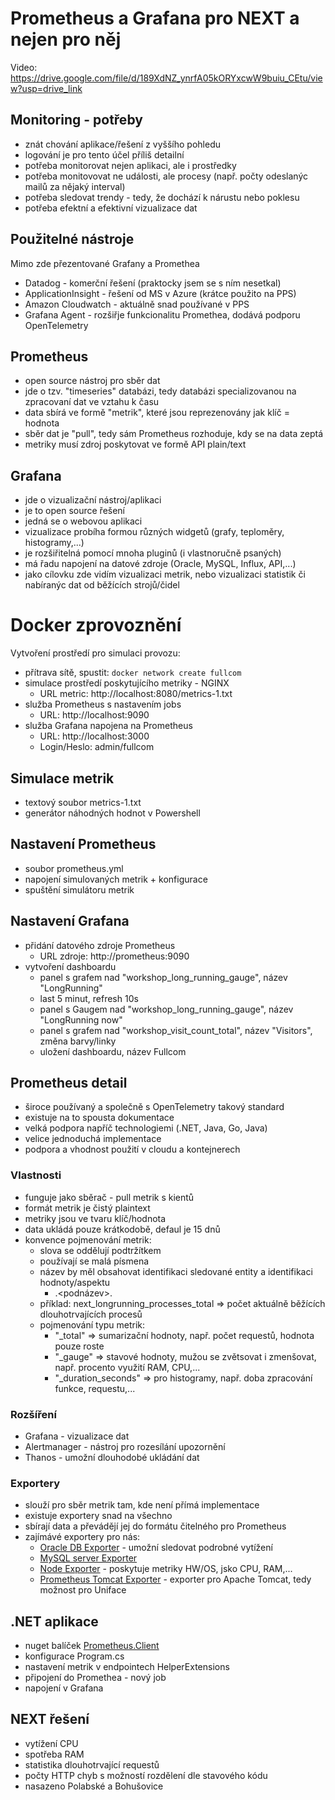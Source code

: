 # Prometheus a Grafana pro NEXT a nejen pro něj
Video: https://drive.google.com/file/d/189XdNZ_ynrfA05kORYxcwW9buiu_CEtu/view?usp=drive_link

## Monitoring - potřeby

* znát chování aplikace/řešení z vyššího pohledu
* logování je pro tento účel příliš detailní
* potřeba monitorovat nejen aplikaci, ale i prostředky
* potřeba monitovovat ne události, ale procesy (např. počty odeslanýc mailů za nějaký interval)
* potřeba sledovat trendy - tedy, že dochází k nárustu nebo poklesu
* potřeba efektní a efektivní vizualizace dat

## Použitelné nástroje

Mimo zde přezentované Grafany a Promethea
* Datadog - komerční řešení (praktocky jsem se s ním nesetkal)
* ApplicationInsight - řešení od MS v Azure (krátce použito na PPS)
* Amazon Cloudwatch - aktuálně snad používané v PPS
* Grafana Agent - rozšiřje funkcionalitu Promethea, dodává podporu OpenTelemetry

## Prometheus

* open source nástroj pro sběr dat
* jde o tzv. "timeseries" databázi, tedy databázi specializovanou na zpracovaní dat ve vztahu k času
* data sbírá ve formě "metrik", které jsou reprezenovány jak klíč = hodnota
* sběr dat je "pull", tedy sám Prometheus rozhoduje, kdy se na data zeptá
* metriky musí zdroj poskytovat ve formě API plain/text

## Grafana

* jde o vizualizační nástroj/aplikaci
* je to open source řešení
* jedná se o webovou aplikaci
* vizualizace probíha formou různých widgetů (grafy, teploměry, histogramy,...)
* je rozšiřitelná pomocí mnoha pluginů (i vlastnoručně psaných)
* má řadu napojení na datové zdroje (Oracle, MySQL, Influx, API,...)
* jako cílovku zde vidím vizualizaci metrik, nebo vizualizaci statistik či nabíranýc dat od běžících strojů/čidel

# Docker zprovoznění

Vytvoření prostředí pro simulaci provozu:
* přítrava sítě, spustit: ```docker network create fullcom```
* simulace prostředí poskytujícího metriky - NGINX
  * URL metric: http://localhost:8080/metrics-1.txt
* služba Prometheus s nastavením jobs
  * URL: http://localhost:9090
* služba Grafana napojena na Prometheus
  * URL: http://localhost:3000
  * Login/Heslo: admin/fullcom

## Simulace metrik

* textový soubor metrics-1.txt
* generátor náhodných hodnot v Powershell

## Nastavení Prometheus

* soubor prometheus.yml
* napojení simulovaných metrik + konfigurace
* spuštění simulátoru metrik

## Nastavení Grafana

* přidání datového zdroje Prometheus
  * URL zdroje: http://prometheus:9090
* vytvoření dashboardu
  * panel s grafem nad "workshop_long_running_gauge", název "LongRunning"
  * last 5 minut, refresh 10s
  * panel s Gaugem nad "workshop_long_running_gauge", název "LongRunning now"
  * panel s grafem nad "workshop_visit_count_total", název "Visitors", změna barvy/linky
  * uložení dashboardu, název Fullcom

## Prometheus detail

* široce používaný a společně s OpenTelemetry takový standard
* existuje na to spousta dokumentace
* velká podpora napříč technologiemi (.NET, Java, Go, Java)
* velice jednoduchá implementace
* podpora a vhodnost použití v cloudu a kontejnerech

### Vlastnosti

* funguje jako sběrač - pull metrik s kientů
* formát metrik je čistý plaintext
* metriky jsou ve tvaru klíč/hodnota
* data ukládá pouze krátkodobě, defaul je 15 dnů
* konvence pojmenování metrik:
  * slova se oddělují podtržítkem
  * používají se malá písmena
  * název by měl obsahovat identifikaci sledované entity a identifikaci hodnoty/aspektu
    * <prefix>.<podnázev>.<aspekt>
  * příklad: next_longrunning_processes_total => počet aktuálně běžících dlouhotrvajících procesů
  * pojmenování typu metrik:
    * "_total" => sumarizační hodnoty, např. počet requestů, hodnota pouze roste
    * "_gauge" => stavové hodnoty, mužou se zvětsovat i zmenšovat, např. procento využití RAM, CPU,...
    * "_duration_seconds" => pro histogramy, např. doba zpracování funkce, requestu,...

### Rozšíření

* Grafana - vizualizace dat
* Alertmanager - nástroj pro rozesílání upozornění
* Thanos - umožní dlouhodobé ukládání dat

### Exportery

* slouží pro sběr metrik tam, kde není přímá implementace
* existuje exportery snad na všechno
* sbírají data a převádějí jej do formátu čitelného pro Prometheus
* zajímávé exportery pro nás:
  * [Oracle DB Exporter](https://github.com/iamseth/oracledb_exporter) - umožní sledovat podrobné vytížení
  * [MySQL server Exporter](https://github.com/prometheus/mysqld_exporter)
  * [Node Exporter](https://github.com/prometheus/node_exporter) - poskytuje metriky HW/OS, jsko CPU, RAM,...
  * [Prometheus Tomcat Exporter](https://github.com/nlighten/tomcat_exporter) - exporter pro Apache Tomcat, tedy možnost pro Uniface

## .NET aplikace

* nuget balíček [Prometheus.Client](https://github.com/prom-client-net/prom-client?tab=readme-ov-file)
* konfigurace Program.cs
* nastavení metrik v endpointech HelperExtensions
* připojení do Promethea - nový job
* napojení v Grafana

## NEXT řešení

* vytížení CPU
* spotřeba RAM
* statistika dlouhotrvající requestů
* počty HTTP chyb s možností rozdělení dle stavového kódu
* nasazeno Polabské a Bohušovice
